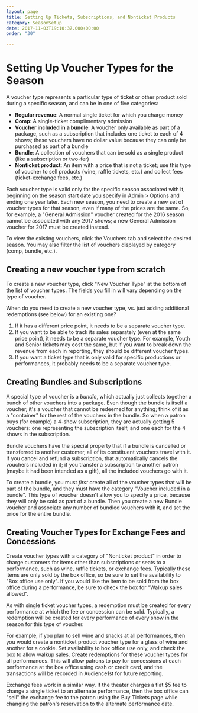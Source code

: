 ```yaml
---
layout: page
title: Setting Up Tickets, Subscriptions, and Nonticket Products
category: SeasonSetup
date: 2017-11-03T19:10:37.000+00:00
order: "30"

---
```

# Setting Up Voucher Types for the Season

A voucher type represents a particular type of ticket or other product
sold during a specific season, and can be in one of five categories:

* **Regular revenue**: A normal single ticket for which you charge money
* **Comp**: A single-ticket complimentary admission
* **Voucher included in a bundle**: A voucher only available as part of a package, such as a subscription that includes one ticket to each of 4 shows; these vouchers have no dollar value because they can only be purchased as part of a bundle
* **Bundle**: A collection of  vouchers that can be sold as a single product (like a subscription or two-fer)
* **Nonticket product**: An item with a price that is not a ticket; use this type of voucher to sell products (wine, raffle tickets, etc.) and collect fees (ticket-exchange fees, etc.)

Each voucher type is valid only for the specific season associated with
it, beginning on the season start date you specify in Admin > Options
and ending one year later.  Each new season, you need to create a new
set of voucher types for that season, even if many of the prices are the
same.  So, for example, a "General Admission" voucher created for the
2016 season cannot be associated with any 2017 shows; a new General
Admission voucher for 2017 must be created instead.

To view the existing vouchers, click the Vouchers tab and select the desired season. You may also filter the list of vouchers displayed by category (comp, bundle, etc.).

## Creating a new voucher type from scratch

To create a new voucher type, click "New Voucher Type" at the bottom of
the list of voucher types.  The fields you fill in will vary depending
on the type of voucher.

When do you need to create a new voucher type, vs. just adding additional redemptions (see below) for an existing one?

1. If it has a different price point, it needs to be a separate voucher type.
2. If you want to be able to track its sales separately (even at the same price point), it needs to be a separate voucher type.  For example, Youth and Senior tickets may cost the same, but if you want to break down the revenue from each in reporting, they should be different voucher types.
3. If you want a ticket type that is only valid for specific productions or performances, it probably needs to be a separate voucher type.

## Creating Bundles and Subscriptions

A special type of voucher is a _bundle_, which actually just collects together a bunch of other vouchers into a package.
Even though the bundle is itself a voucher, it's a voucher that cannot be redeemed for anything; think of it as a "container" for the rest of the vouchers in the bundle.  So when a patron buys (for example) a 4-show subscription, they are actually getting 5 vouchers: one representing the subscription itself, and one each for the 4 shows in the subscription.

Bundle vouchers have the special property that if a bundle is cancelled or transferred to another customer, all of its
constituent vouchers travel with it.  If you cancel and refund a subscription, that automatically cancels the vouchers included in it; if you transfer a subscription to another patron (maybe it had been intended as a gift), all the included vouchers go with it.

To create a bundle, you must _first_ create all of the voucher types that will be part of the bundle, and they must have the category "Voucher included in a bundle". This type of voucher doesn't allow you to specify a price, because they will only be sold as part of a bundle.  Then you create a new Bundle voucher and associate any number of bundled vouchers with it, and set the price for the entire bundle.

## Creating Voucher Types for Exchange Fees and Concessions

Create voucher types with a category of "Nonticket product" in order to charge customers for items other than subscriptions or seats to a performance, such as wine, raffle tickets, or exchange fees. Typically these items are only sold by the box office, so be sure to set the availability to "Box office use only". If you would like the item to be sold from the box office during a performance, be sure to check the box for "Walkup sales allowed".

As with single ticket voucher types, a redemption must be created for every performance at which the fee or concession can be sold. Typically, a redemption will be created for every performance of every show in the season for this type of voucher. 

For example, if you plan to sell wine and snacks at all performances, then you would create a nonticket product voucher type for a glass of wine and another for a cookie. Set availability to box office use only, and check the box to allow walkup sales. Create redemptions for these voucher types for all performances. This will allow patrons to pay for concessions at each performance at the box office using cash or credit card, and the transactions will be recorded in Audience1st for future reporting.

Exchange fees work in a similar way. If the theater charges a flat $5 fee to change a single ticket to an alternate performance, then the box office can "sell" the exchange fee to the patron using the Buy Tickets page while changing the patron's reservation to the alternate performance date.